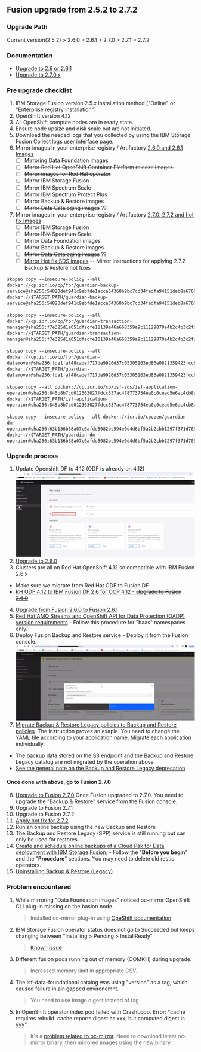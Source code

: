 ## Fusion upgrade from 2.5.2 to 2.7.2

### Upgrade Path
Current version(2.5.2) > 2.6.0 > 2.6.1 > 2.7.0 > 2.7.1 > 2.7.2

### Documentation
- [Upgrade to 2.6 or 2.6.1](https://www.ibm.com/docs/en/storage-fusion/2.6?topic=upgrading-storage-fusion)
- [Upgrade to 2.7.0.x](https://www.ibm.com/docs/en/storage-fusion-software/2.7.x?topic=upgrading-storage-fusion)

### Pre upgrade checklist
1. IBM Storage Fusion version 2.5.x installation method ["Online" or "Enterprise registry installation"]
2. OpenShift version 4.12
3. All OpenShift compute nodes are in ready state.
4. Ensure node upsize and disk scale out are not initiated.
5. Download the needed logs that you collected by using the IBM Storage Fusion Collect logs user interface page.
6. Mirror images in your enterprise registry / Artifactory [2.6.0 and 2.6.1 Images](https://www.ibm.com/docs/en/storage-fusion/2.6?topic=registry-mirroring-storage-fusion-images)
   - [ ] [Mirroring Data Foundation images](https://www.ibm.com/docs/en/storage-fusion/2.6?topic=myier-mirroring-data-foundation-images-deployed-openshift-container-platform-version-412#sds_odf_mirror_images__step_hdp_5j5_fyb)
   - [ ] ~~Mirror Red Hat OpenShift Container Platform release images.~~
   - [ ] ~~Mirror images for Red Hat operator~~
   - [ ] Mirror IBM Storage Fusion
   - [ ] ~~Mirror IBM Spectrum Scale~~
   - [ ] Mirror IBM Spectrum Protect Plus
   - [ ] Mirror Backup & Restore images
   - [ ] ~~Mirror Data Cataloging images~~ ??
7. Mirror images in your enterprise registry / Artifactory [2.7.0, 2.7.2 and hot fix Images](https://www.ibm.com/docs/en/storage-fusion-software/2.7.x?topic=installation-mirroring-your-images-enterprise-registry)
   - [ ] Mirror IBM Storage Fusion
   - [ ] ~~Mirror IBM Spectrum Scale~~
   - [ ] Mirror Data Foundation images
   - [ ] Mirror Backup & Restore images
   - [ ] ~~Mirror Data Cataloging images~~ ??
   - [ ] [Mirror Hot fix SDS images](https://www.ibm.com/support/pages/node/7148289?myns=swgother&mynp=OCSSFETU&mync=E&cm_sp=swgother-_-OCSSFETU-_-E) --
      Mirror instructions for applying 2.7.2 Backup & Restore hot fixes
```
skopeo copy --insecure-policy --all docker://cp.icr.io/cp/fbr/guardian-backup-service@sha256:54820def941c9ebfde1acca54368b9bc7cd34fedfa94151deb8a6766aeedc505 docker://$TARGET_PATH/guardian-backup-service@sha256:54820def941c9ebfde1acca54368b9bc7cd34fedfa94151deb8a6766aeedc505

skopeo copy --insecure-policy --all docker://cp.icr.io/cp/fbr/guardian-transaction-manager@sha256:f7e325d1a051dfacfe18139e46a668359a9c11129870a4b2c4b3c2fdaec615eb docker://$TARGET_PATH/guardian-transaction-manager@sha256:f7e325d1a051dfacfe18139e46a668359a9c11129870a4b2c4b3c2fdaec615eb

skopeo copy --insecure-policy --all docker://cp.icr.io/cp/fbr/guardian-datamover@sha256:fda1faf48cadef717de9926d37c05305103ed86e0821359423fcc8e60f250178 docker://$TARGET_PATH/guardian-datamover@sha256:fda1faf48cadef717de9926d37c05305103ed86e0821359423fcc8e60f250178

skopeo copy --all docker://cp.icr.io/cp/isf-sds/isf-application-operator@sha256:845b8b7cd012363027fdcc537ac478773754ea0c0cead5e6ac4cb8e42f44b650 docker://$TARGET_PATH/isf-application-operator@sha256:845b8b7cd012363027fdcc537ac478773754ea0c0cead5e6ac4cb8e42f44b650

skopeo copy --insecure-policy --all docker://icr.io/cpopen/guardian-dm-operator@sha256:63b136b38a07c0afdd5082bc594e0d4d6bf5a2b2cbb1297f371d7852279121c9 docker://$TARGET_PATH/guardian-dm-operator@sha256:63b136b38a07c0afdd5082bc594e0d4d6bf5a2b2cbb1297f371d7852279121c9
```

### Upgrade process
1. Update Openshift DF to 4.12 (ODF is already on 4.12)
![Fusion Servives version](https://github.com/sanjitc/Cloud-Pak-for-Data/blob/main/images/Fusion-Services.png)
2. [Upgrade to 2.6.0](https://www.ibm.com/docs/en/storage-fusion/2.6?topic=upgrading-storage-fusion)
3. Clusters are all on Red Hat OpenShift 4.12 so compatible with IBM Fusion 2.6.x
  - Make sure we migrate from Red Hat ODF to Fusion DF
  - [RH ODF 4.12 to IBM Fusion DF 2.6 for OCP 4.12 - ~~Upgrade to Fusion 2.6.0~~](https://www.ibm.com/docs/en/storage-fusion/2.6?topic=usf-upgrading-red-hat-openshift-data-foundation-412-storage-fusion-data-foundation-412)
4. [Upgrade from Fusion 2.6.0 to Fusion 2.6.1](https://www.ibm.com/docs/en/storage-fusion/2.6?topic=upgrading-storage-fusion)
5. [Red Hat AMQ Streams and OpenShift API for Data Protection (OADP) version requirements](https://www.ibm.com/docs/en/storage-fusion/2.6?topic=usfs-red-hat-amq-streams-openshift-api-data-protection-oadp-version-requirements) - Follow this procedure for "baas" namespaces only.
6. Deploy Fusion Backup and Restore service - Deploy it from the Fusion console.
![Deploy the B&R service using rbd storageclass](https://github.com/sanjitc/Cloud-Pak-for-Data/blob/main/images/Deploy-Fusion-BR-Service.png)
7. [Migrate Backup & Restore Legacy policies to Backup and Restore policies](https://www.ibm.com/docs/en/sfhs/2.7.x?topic=restore-migrating-from-backup-legacy).
    The instruction proves an exaple. You need to change the YAML file according to your application name. Migrate each application individually. 
  - The backup data stored on the S3 endpoint and the Backup and Restore Legacy catalog are not migrated by the operation above
  - [See the general note on the Backup and Restore Legacy deprecation](https://www.ibm.com/docs/en/storage-fusion-software/2.7.x?topic=services-upgrade-prerequisites-backup-restore)
    
#### Once done with above, go to Fusion 2.7.0
8.  [Upgrade to Fusion 2.7.0](https://www.ibm.com/docs/en/storage-fusion-software/2.7.x?topic=upgrading-storage-fusion)
   Once Fusion upgraded to 2.7.0. You need to upgrade the "Backup & Restore" service from the Fusion console. 
10. Upgrade to Fusion 2.7.1
11. Upgrade to Fusion 2.7.2
12. [Apply hot fix for 2.7.2](https://www.ibm.com/support/pages/node/7148289?myns=swgother&mynp=OCSSFETU&mync=E&cm_sp=swgother-_-OCSSFETU-_-E)
13. Run an online backup using the new Backup and Restore
14. The Backup and Restore Legacy (SPP) service is still running but can only be used for restores.
15. [Create and schedule online backups of a Cloud Pak for Data deployment with IBM Storage Fusion.](https://www.ibm.com/docs/en/cloud-paks/cp-data/4.8.x?topic=fusion-creating-scheduling-online-backups) - Follow the "**Before you begin**" and the "**Procedure**" sections. You may need to delete old restic operators.
16. [Uninstalling Backup & Restore (Legacy)](https://www.ibm.com/docs/en/storage-fusion-software/2.7.x?topic=services-uninstalling-backup-restore-legacy)

### Problem encountered
1. While mirroring "Data Foundation images" noticed oc-mirror OpenShift CLI plug-in missing on the basion node.
   > Installed oc-mirror plug-in using [OpeShift documentation](https://docs.openshift.com/container-platform/4.15/installing/disconnected_install/installing-mirroring-disconnected.html#installation-oc-mirror-installing-plugin_installing-mirroring-disconnected).

2. IBM Storage Fusion operator status does not go to Succeeded but keeps changing between "Installing > Pending > InstallReady"
   > [Known issue](https://www.ibm.com/docs/en/storage-fusion/2.5?topic=fusion-storage-installation-upgrade-issues)

3. Different fusion pods running out of memory (OOMKill) during upgrade.
   > Increased memory limit in appropriate CSV.

4. The isf-data-foundational catalog was using "version" as a tag, which caused failure in air-gapped environemnt.
   > You need to use image digest instead of tag.
   
5. In OpenShift operator index pod failed with CrashLoop. Error: "cache requires rebuild: cache reports digest as xxx, but computed digest is yyy".
   > It's a [problem related to oc-mirror](https://access.redhat.com/solutions/7041232). Need to download latest oc-mirror binary, then mirrored images using the new binary.

